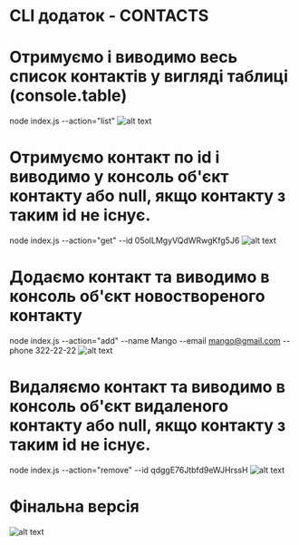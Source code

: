 # CLI додаток - CONTACTS

# Отримуємо і виводимо весь список контактів у вигляді таблиці (console.table)
node index.js --action="list"
![alt text](https://ibb.co/4mNgM0w)


# Отримуємо контакт по id і виводимо у консоль об'єкт контакту або null, якщо контакту з таким id не існує.
node index.js --action="get" --id 05olLMgyVQdWRwgKfg5J6
![alt text](https://ibb.co/YByHZSy)

# Додаємо контакт та виводимо в консоль об'єкт новоствореного контакту
node index.js --action="add" --name Mango --email mango@gmail.com --phone 322-22-22
![alt text](https://ibb.co/3pMF7Wy)

# Видаляємо контакт та виводимо в консоль об'єкт видаленого контакту або null, якщо контакту з таким id не існує.
node index.js --action="remove" --id qdggE76Jtbfd9eWJHrssH
![alt text](https://ibb.co/QPJG4P5)

# Фінальна версія
![alt text](https://ibb.co/Q61g0wb)
